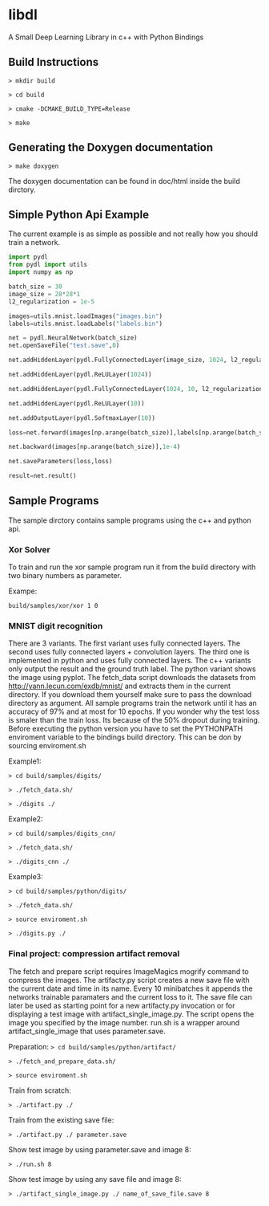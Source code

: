 libdl
====

A Small Deep Learning Library in c++ with Python Bindings

## Build Instructions

`> mkdir build`

`> cd build`

`> cmake -DCMAKE_BUILD_TYPE=Release`

`> make`

## Generating the Doxygen documentation

`> make doxygen`

The doxygen documentation can be found in doc/html inside the build dirctory.

## Simple Python Api Example

The current example is as simple as possible and not really how you should train a network.
```python
import pydl
from pydl import utils
import numpy as np

batch_size = 30
image_size = 28*28*1
l2_regularization = 1e-5

images=utils.mnist.loadImages("images.bin")
labels=utils.mnist.loadLabels("labels.bin")

net = pydl.NeuralNetwork(batch_size)
net.openSaveFile("test.save",0)

net.addHiddenLayer(pydl.FullyConnectedLayer(image_size, 1024, l2_regularization))

net.addHiddenLayer(pydl.ReLULayer(1024))

net.addHiddenLayer(pydl.FullyConnectedLayer(1024, 10, l2_regularization))

net.addHiddenLayer(pydl.ReLULayer(10))

net.addOutputLayer(pydl.SoftmaxLayer(10))

loss=net.forward(images[np.arange(batch_size)],labels[np.arange(batch_size),True])

net.backward(images[np.arange(batch_size)],1e-4)

net.saveParameters(loss,loss)

result=net.result()

```

## Sample Programs
The sample dirctory contains sample programs using the c++ and python api.

### Xor Solver

To train and run the xor sample program run it from the build directory with two binary numbers as parameter.

Exampe:

`build/samples/xor/xor 1 0`

### MNIST digit recognition

There are 3 variants. The first variant uses fully connected layers.
The second uses fully connected layers + convolution layers.
The third one is implemented in python and uses fully connected layers.
The c++ variants only output the result and the ground truth label.
The python variant shows the image using pyplot.
The fetch_data script downloads the datasets from http://yann.lecun.com/exdb/mnist/
and extracts them in the current directory. If you download them yourself make sure to
pass the download directory as argument.
All sample programs train the network until it has an accuracy of 97% and at most for 10 epochs. If you wonder why the test loss is smaler than the train loss. Its because of the 50% dropout during training.
Before executing the python version you have to set the PYTHONPATH enviroment variable to the bindings build directory.
This can be don by sourcing enviroment.sh

Example1:

`> cd build/samples/digits/`

`> ./fetch_data.sh/`

`> ./digits ./`

Example2:

`> cd build/samples/digits_cnn/`

`> ./fetch_data.sh/`

`> ./digits_cnn ./`

Example3:

`> cd build/samples/python/digits/`

`> ./fetch_data.sh/`

`> source enviroment.sh`

`> ./digits.py ./`

### Final project: compression artifact removal
The fetch and prepare script requires ImageMagics mogrify command to compress the images.
The artifacty.py script creates a new save file with the current date and time in its name.
Every 10 minibatches it appends the networks trainable paramaters and the current loss to it.
The save file can later be used as starting point for a new artifacty.py invocation or for displaying
a test image with artifact_single_image.py. The script opens the image you specified by the image number.
run.sh is a wrapper around artifact_single_image that uses parameter.save.

Preparation:
`> cd build/samples/python/artifact/`

`> ./fetch_and_prepare_data.sh/`

`> source enviroment.sh`

Train from scratch:

`> ./artifact.py ./`

Train from the existing save file:

`> ./artifact.py ./ parameter.save`

Show test image by using parameter.save and image 8:

`> ./run.sh 8`

Show test image by using any save file and image 8:

`> ./artifact_single_image.py ./ name_of_save_file.save 8`
